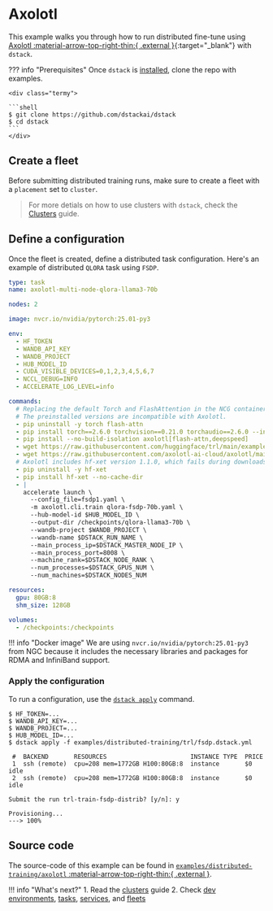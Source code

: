 # Axolotl

This example walks you through how to run distributed fine-tune using [Axolotl :material-arrow-top-right-thin:{ .external }](https://github.com/axolotl-ai-cloud/axolotl){:target="_blank"} with `dstack`.

??? info "Prerequisites"
    Once `dstack` is [installed](https://dstack.ai/docs/installation), clone the repo with examples.

    <div class="termy">
 
    ```shell
    $ git clone https://github.com/dstackai/dstack
    $ cd dstack
    ```
    </div>

## Create a fleet

Before submitting distributed training runs, make sure to create a fleet with a `placement` set to `cluster`.

> For more detials on how to use clusters with `dstack`, check the [Clusters](https://dstack.ai/docs/guides/clusters) guide.

## Define a configuration

Once the fleet is created, define a distributed task configuration. Here's an example of distributed `QLORA` task using `FSDP`.

<div editor-title="examples/distributed-training/axolotl/.dstack.yml">

```yaml
type: task
name: axolotl-multi-node-qlora-llama3-70b

nodes: 2

image: nvcr.io/nvidia/pytorch:25.01-py3

env:
  - HF_TOKEN
  - WANDB_API_KEY
  - WANDB_PROJECT
  - HUB_MODEL_ID
  - CUDA_VISIBLE_DEVICES=0,1,2,3,4,5,6,7
  - NCCL_DEBUG=INFO
  - ACCELERATE_LOG_LEVEL=info

commands:
  # Replacing the default Torch and FlashAttention in the NCG container with Axolotl-compatible versions.
  # The preinstalled versions are incompatible with Axolotl.
  - pip uninstall -y torch flash-attn
  - pip install torch==2.6.0 torchvision==0.21.0 torchaudio==2.6.0 --index-url https://download.pytorch.org/whl/test/cu124
  - pip install --no-build-isolation axolotl[flash-attn,deepspeed]
  - wget https://raw.githubusercontent.com/huggingface/trl/main/examples/accelerate_configs/fsdp1.yaml
  - wget https://raw.githubusercontent.com/axolotl-ai-cloud/axolotl/main/examples/llama-3/qlora-fsdp-70b.yaml
  # Axolotl includes hf-xet version 1.1.0, which fails during downloads. Replacing it with the latest version (1.1.2).
  - pip uninstall -y hf-xet
  - pip install hf-xet --no-cache-dir
  - |
    accelerate launch \
      --config_file=fsdp1.yaml \
      -m axolotl.cli.train qlora-fsdp-70b.yaml \
      --hub-model-id $HUB_MODEL_ID \
      --output-dir /checkpoints/qlora-llama3-70b \
      --wandb-project $WANDB_PROJECT \
      --wandb-name $DSTACK_RUN_NAME \
      --main_process_ip=$DSTACK_MASTER_NODE_IP \
      --main_process_port=8008 \
      --machine_rank=$DSTACK_NODE_RANK \
      --num_processes=$DSTACK_GPUS_NUM \
      --num_machines=$DSTACK_NODES_NUM

resources:
  gpu: 80GB:8
  shm_size: 128GB

volumes:
  - /checkpoints:/checkpoints
```
</div>

!!! info "Docker image"
    We are using `nvcr.io/nvidia/pytorch:25.01-py3` from NGC because it includes the necessary libraries and packages for RDMA and InfiniBand support.

### Apply the configuration

To run a configuration, use the [`dstack apply`](https://dstack.ai/docs/reference/cli/dstack/apply.md) command.

<div class="termy">

```shell
$ HF_TOKEN=...
$ WANDB_API_KEY=...
$ WANDB_PROJECT=...
$ HUB_MODEL_ID=...
$ dstack apply -f examples/distributed-training/trl/fsdp.dstack.yml

 #  BACKEND       RESOURCES                       INSTANCE TYPE  PRICE
 1  ssh (remote)  cpu=208 mem=1772GB H100:80GB:8  instance       $0     idle
 2  ssh (remote)  cpu=208 mem=1772GB H100:80GB:8  instance       $0     idle

Submit the run trl-train-fsdp-distrib? [y/n]: y

Provisioning...
---> 100%
```
</div>

## Source code

The source-code of this example can be found in
[`examples/distributed-training/axolotl` :material-arrow-top-right-thin:{ .external }](https://github.com/dstackai/dstack/blob/master/examples/distributed-training/axolotl).

!!! info "What's next?"
    1. Read the [clusters](https://dstack.ai/docs/guides/clusters) guide
    2. Check [dev environments](https://dstack.ai/docs/dev-environments), [tasks](https://dstack.ai/docs/concepts/tasks),
       [services](https://dstack.ai/docs/concepts/services), and [fleets](https://dstack.ai/docs/concepts/fleets)
